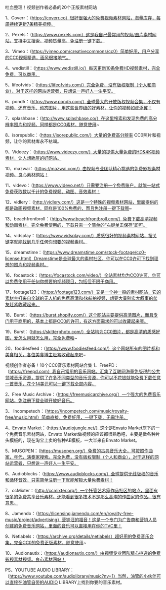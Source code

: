 吐血整理！视频创作者必备的20个正版素材网站

1、Coverr：（https://coverr.co）很好很强大的免费视频素材网站，海量库存，每周持续更新7条精美视频。

2、Pexels：（https://www.pexels.com）这是我自己最常用的视频/图片素材网站，支持中文搜索，视频质量高，免注册一键下载。

3、Vimeo：（https://vimeo.com/creativecommons/cc0）简单好用，用户分享的CC0视频精选，画风很接地气。

4、wedistill：（https://www.wedistill.io/）每天更新10条免费HD视频素材，完全免费，可以商用。

5、lifeofvids：（https://lifeofvids.com/）完全免费，没有版权限制（个人和商业），对于这样的网站运营者，只想说一声好人一生平安。

6、pond5：（https://www.pond5.com/）全球最大的开放版权视频合集，不仅有视频，还有音乐、动态图片，用这些世界级的好素材，让你的视频如虎添翼！

7、splashbase：（http://www.splashbase.co/）在这里搜索和发现免费的高分辨率照片和视频。同样都是CC0素材，随意使用~

8、isorepublic：（https://isorepublic.com/）大量的免费高分辨率 CC0照片和视频，让你的素材库永不枯竭。

9、Videezy：（https://www.videezy.com/）大量的提供大量免费的HD&4K视频素材，让人想舔屏的好网站。

10、mazwai：（https://mazwai.com/）由视频专业团队精心挑选的免费影视素材视频。良心素材网站！

11、videvo：（https://www.videvo.net/）只需要注册一个免费账户，就能一站式免费获取数以千计的免费视频、动图、音效素材！

12、vidlery：（http://vidlery.com/）这是一个特殊的视频素材网站，里面提供的都是动画视频素材，同样是100%免费的，而且免注册一键下载哦~

13、beachfrontbroll：（http://www.beachfrontbroll.com/）免费下载高清视频和动画素材，完全免费使用的，下载只需一个简单的“右键单击保存”即可。

14、vidsplay：（https://www.vidsplay.com/）质感很好的视频素材网站，搜关键字就能找到几乎任何你想要的视频素材。

15、dreamstime：（https://www.dreamstime.com/stock-footage/cc0-license.html）Dreamstime是全球最大的素材社区，你可以在CC0许可下找到理想的照片和视频素材。

16、focastock：（https://focastock.com/video/）全站素材均为CC0许可，你可以免费使用于任何你想要的视频项目，包括但不限于商用。

17、footage123：（https://footage123.com/）又是一个神一般的素材网站，它的素材主打来自全球的无人机的免费高清和4k航拍视频，想要大景别宏大叙事的盆友赶紧收藏起来。

18、Burst：（https://burst.shopify.com/）这个网站主要提供高清图片，而且专门用于商用的，基本上都是CC0的许可，有这方面需求的可以收藏起来哦。

19、Burst：（https://skitterphoto.com/）全站均为CC0图片，都是高清的质感好图，爱怎么用就怎么用，完全免费哈~

20、foodiesfeed：（https://www.foodiesfeed.com/）这个网站所有的图片都和美食相关，各位美食博主赶紧收藏起来吧~


视频创作者必备！10个CC0音乐素材网站合集
1、FreePD：（https://freepd.com）我自己常用的音乐网站。汇集了互联网海量免版税的公共领域音乐资源，提供了许多不同类型的音乐资源，你可以不花钱就能免费下载任意一首音乐，花个14美元可以一键下载全部内容。

2、Free Music Archive：（https://freemusicarchive.org/）一个强大的免费音乐网站，免注册下载全球开放好音乐。

3、 Incompetech：（https://incompetech.com/music/royalty-free/music.html）简单直接，免费好用，一键下载，无需注册。

4、Envato Market：（https://audiojungle.net/）这个是Envato Market旗下的一个免费音乐素材网站，Envato Market做视频的应该都很熟悉吧，主要是做各种片头模板的，现在淘宝上卖的各种AE模板，一大半来自Envato Market。

5、MUSOPEN：（https://musopen.org/）免费的古典音乐大全，可按照作曲家，年代，演奏家搜索。完全免费，没有版权限制（个人和商业），对于这样的网站运营者，只想说一声好人一生平安。

6、Audioblocks：（https://www.audioblocks.com/）全球提供无线版权的音乐和循环音效，只需简单注册一下就能解锁大量免费素材！

7、ccMixter：（http://ccmixter.org/）一个托管艺术家作品社区的站点，里面有很多的免费共享音乐素材，还能看到很多技术不是那么高潮的作曲家的作品，很有意思。

8、Jamendo：（https://licensing.jamendo.com/en/royalty-free-music/project/advertising）营销汪的福音！这是一个专门为广告商和营销人员创建的免费音乐网站，里面的音乐可以直接用在你的TVC里！

9、Netlabels：（https://archive.org/details/netlabels）超好用的免费音乐合集，完全CC0的免费正版素材，随意使用~

10、 Audionautix：（https://audionautix.com/）由视频专业团队精心挑选的免费影视素材视频。良心素材网站！

PS、YOUTUBE AUDIO LIBRARY：（https://www.youtube.com/audiolibrary/music?nv=1）当然，油管的小伙伴可以直接在油管自带的AUDIO LIBRARY上找到你要的音乐素材。


